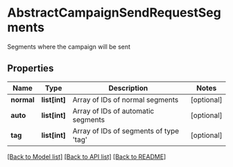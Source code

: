 # AbstractCampaignSendRequestSegments

Segments where the campaign will be sent
## Properties
Name | Type | Description | Notes
------------ | ------------- | ------------- | -------------
**normal** | **list[int]** | Array of IDs of normal segments | [optional] 
**auto** | **list[int]** | Array of IDs of automatic segments | [optional] 
**tag** | **list[int]** | Array of IDs of segments of type &#39;tag&#39; | [optional] 

[[Back to Model list]](../README.md#documentation-for-models) [[Back to API list]](../README.md#documentation-for-api-endpoints) [[Back to README]](../README.md)


